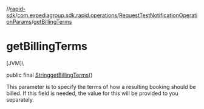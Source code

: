 //[rapid-sdk](../../../index.md)/[com.expediagroup.sdk.rapid.operations](../index.md)/[RequestTestNotificationOperationParams](index.md)/[getBillingTerms](get-billing-terms.md)

# getBillingTerms

[JVM]\

public final [String](https://docs.oracle.com/javase/8/docs/api/java/lang/String.html)[getBillingTerms](get-billing-terms.md)()

This parameter is to specify the terms of how a resulting booking should be billed. If this field is needed, the value for this will be provided to you separately.
